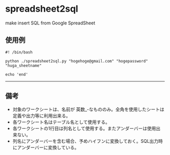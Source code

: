 spreadsheet2sql
===============

make insert SQL from Google SpreadSheet


## 使用例
```
#! /bin/bash

python ./spreadsheet2sql.py "hogehoge@gmail.com" "hogepassword" "huga_sheetname"

echo 'end'

```

-----

## 備考

- 対象のワークシートは、名前が 英数_-なもののみ。全角を使用したシートは定義や出力等に利用出来る。
- 各ワークシート名はテーブル名として使用する。
- 各ワークシートの1行目は列名として使用する。またアンダーバーは使用出来ない。
- 列名にアンダーバーを含む場合、予めハイフンに変換しておく。SQL出力時にアンダーバーに変換している。
